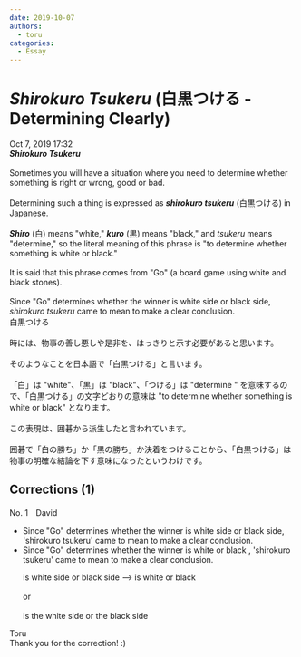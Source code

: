 ```yaml
---
date: 2019-10-07
authors:
  - toru
categories:
  - Essay
---
```


<h1 id="subject_show"><strong><em>Shirokuro Tsukeru</strong></em> (白黒つける - Determining Clearly)</h1>
<div class="date">Oct 7, 2019 17:32</div>
<div id="post"><div id="body_show_ori">
<strong><em>Shirokuro Tsukeru</strong></em><br/><br/>Sometimes you will have a situation where you need to determine whether something is right or wrong, good or bad.<br/><br/>Determining such a thing is expressed as <strong><em>shirokuro tsukeru</em></strong> (白黒つける) in Japanese.<br/><br/><strong><em>Shiro</em></strong> (白) means "white," <strong><em>kuro</em></strong> (黒) means "black," and <em>tsukeru</em> means "determine," so the literal meaning of this phrase is "to determine whether something is white or black."<br/><br/>It is said that this phrase comes from "Go" (a board game using white and black stones).<br/><br/>Since "Go" determines whether the winner is white side or black side, <em>shirokuro tsukeru</em> came to mean to make a clear conclusion.
</div></div>

<!-- more -->

<div id="post_ja"><div id="body_show_mo">
白黒つける<br/><br/>時には、物事の善し悪しや是非を、はっきりと示す必要があると思います。<br/><br/>そのようなことを日本語で「白黒つける」と言います。<br/><br/>「白」は "white"、「黒」は "black"、「つける」は "determine " を意味するので、「白黒つける」の文字どおりの意味は "to determine whether something is white or black" となります。<br/><br/>この表現は、囲碁から派生したと言われています。<br/><br/>囲碁で「白の勝ち」か「黒の勝ち」か決着をつけることから、「白黒つける」は物事の明確な結論を下す意味になったというわけです。
</div></div>

## Corrections (1)
<div id="block"><div class="first_name"> No. 1　<span class="just_name">David</span></div><div id="block2">
<ul class="correction_field">
<li class="incorrect">Since "Go" determines whether the winner is white side or black side, 'shirokuro tsukeru' came to mean to make a clear conclusion.</li>
<li class="corrected correct">
Since "Go" determines whether the winner is white or black , 'shirokuro tsukeru' came to mean to make a clear conclusion.
<p class="correction_comment">is white side or black side --&gt; is white or black<br/><br/>or <br/><br/>is the white side or the black side</p>
</li>
</ul>
</div><div class="name"><span class="just_name">Toru</span><br>
Thank you for the correction! :)
</div>
</div>
